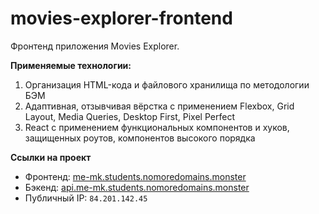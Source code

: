 # movies-explorer-frontend

Фронтенд приложения Movies Explorer. 

**Применяемые технологии:**
1. Организация HTML-кода и файлового хранилища по методологии БЭМ
2. Адаптивная, отзывчивая вёрстка с применением Flexbox, Grid Layout, Media Queries, Desktop First, Pixel Perfect
3. React с применением функциональных компонентов и хуков, защищенных роутов, компонентов высокого порядка

**Ссылки на проект**
+ Фронтенд: [me-mk.students.nomoredomains.monster](https://me-mk.students.nomoredomains.monster/)
+ Бэкенд: [api.me-mk.students.nomoredomains.monster](https://api.me-mk.students.nomoredomains.monster/)
+ Публичный IP: `84.201.142.45`
